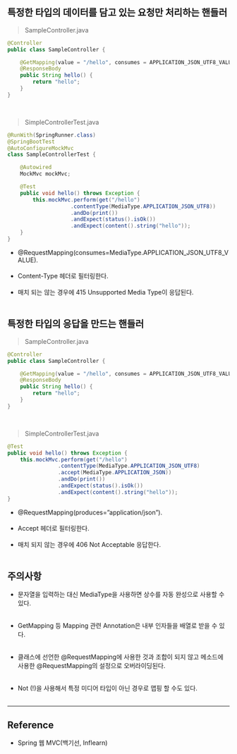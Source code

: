 특정한 타입의 데이터를 담고 있는 요청만 처리하는 핸들러
-------------------------------------------------------

> SampleController.java

```java
@Controller
public class SampleController {

    @GetMapping(value = "/hello", consumes = APPLICATION_JSON_UTF8_VALUE)
    @ResponseBody
    public String hello() {
        return "hello";
    }
}
```

<br>

> SimpleControllerTest.java

```java
@RunWith(SpringRunner.class)
@SpringBootTest
@AutoConfigureMockMvc
class SampleControllerTest {

    @Autowired
    MockMvc mockMvc;

    @Test
    public void hello() throws Exception {
        this.mockMvc.perform(get("/hello")
                    .contentType(MediaType.APPLICATION_JSON_UTF8))
                    .andDo(print())
                    .andExpect(status().isOk())
                    .andExpect(content().string("hello"));
    }
}
```

-	@RequestMapping(consumes=MediaType.APPLICATION_JSON_UTF8_VALUE).<br><br>
-	Content-Type 헤더로 필터링한다.<br><br>
-	매치 되는 않는 경우에 415 Unsupported Media Type이 응답된다.<br><br>

특정한 타입의 응답을 만드는 핸들러
----------------------------------

> SampleController.java

```java
@Controller
public class SampleController {

    @GetMapping(value = "/hello", consumes = APPLICATION_JSON_UTF8_VALUE, produces = MediaType.APPLICATION_JSON_UTF8_VALUE)
    @ResponseBody
    public String hello() {
        return "hello";
    }
}
```

<br>

> SimpleControllerTest.java

```java
@Test
public void hello() throws Exception {
    this.mockMvc.perform(get("/hello")
                .contentType(MediaType.APPLICATION_JSON_UTF8)
                .accept(MediaType.APPLICATION_JSON))
                .andDo(print())
                .andExpect(status().isOk())
                .andExpect(content().string("hello"));
}
```

-	@RequestMapping(produces=”application/json”).<br><br>
-	Accept 헤더로 필터링한다.<br><br>
-	매치 되지 않는 경우에 406 Not Acceptable 응답한다.<br><br>

주의사항
--------

-	문자열을 입력하는 대신 MediaType을 사용하면 상수를 자동 완성으로 사용할 수 있다.<br><br>

-	GetMapping 등 Mapping 관련 Annotation은 내부 인자들을 배열로 받을 수 있다.<br><br>

-	클래스에 선언한 @RequestMapping에 사용한 것과 조합이 되지 않고 메소드에 사용한 @RequestMapping의 설정으로 오버라이딩된다.<br><br>

-	Not (!)을 사용해서 특정 미디어 타입이 아닌 경우로 맵핑 할 수도 있다.<br><br>

---

Reference
---------

-	Spring 웹 MVC(백기선, Inflearn)
